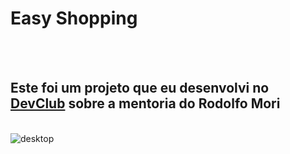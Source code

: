<h1>Easy Shopping</h1>
<br>
<br>
<h2>Este foi um projeto que eu desenvolvi no <a href="https://rodolfomori.com.br/devclub">DevClub</a> sobre a mentoria do Rodolfo Mori</h2>
<br>
<img src="https://github.com/felipecampos28/easy-shopping/blob/main/assets/desktop.png?raw=true" alt="desktop"/>
<br>
<img src=""
